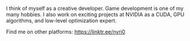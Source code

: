 I think of myself as a creative developer. Game development is one of my many hobbies.
I also work on exciting projects at NVIDIA as a CUDA, GPU algorithms, and low-level optimization expert.

Find me on other platforms: https://linktr.ee/nyri0

